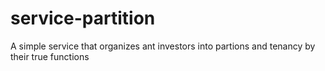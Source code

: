 # service-partition
A simple service that organizes ant investors into partions and tenancy by their true functions
